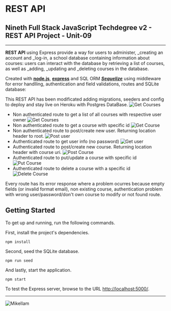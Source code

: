 # REST API

## Nineth Full Stack JavaScript Techdegree v2 - REST API Project - Unit-09

---
**REST API** using Express provide a way for users to administer, _creating an account and _log-in, a school database containing information about courses: users can interact with the database by retrieving a list of courses, as well as _adding, _updating and _deleting courses in the database.

Created with [**node.js**](https://github.com/nodejs), [**express**](https://github.com/expressjs) and SQL ORM [***Sequelize***](https://github.com/sequelize/sequelize) using middleware for error handlling, authentication and field validations, routes and SQLite database:

This REST API has been modificated adding migrations, seeders and config to deploy and stay live on Heroku with Postgres DataBase.
![Get Courses](https://res.cloudinary.com/da3z5stec/image/upload/v1602777484/REST%20API/Deployed_rkianl.png)


- Non authenticated route to get a list of all courses with respective user owner
![Get Courses](https://res.cloudinary.com/da3z5stec/image/upload/v1600205418/REST%20API/Get_courses_nddm6z.png)
- Non authenticated route to get a course with specific id
![Get Course](https://res.cloudinary.com/da3z5stec/image/upload/v1600205418/REST%20API/Get_course_1_hsrtmi.png)
- Non authenticated route to post/create new user. Returning location header to root.
![Post user](https://res.cloudinary.com/da3z5stec/image/upload/v1600205418/REST%20API/Post_user_e9vigp.png)
- Authenticated route to get user info (no password)
![Get user](https://res.cloudinary.com/da3z5stec/image/upload/v1600243800/REST%20API/Get_user_ytn8i5.png)
- Authenticated route to post/create new course. Returning location header with course uri.
![Post Course](https://res.cloudinary.com/da3z5stec/image/upload/v1600205418/REST%20API/Post_course_utczrt.png)
- Authenticated route to put/update a course with specific id
![Put Course](https://res.cloudinary.com/da3z5stec/image/upload/v1600205418/REST%20API/Put_course_sehmi4.png)
- Authenticated route to delete a course with a specific id
![Delete Course](https://res.cloudinary.com/da3z5stec/image/upload/v1600205417/REST%20API/Delete_course_ialosx.png)

Every route has its error response where a problem ocurres because empty fields (or invalid format email), non existing course, authentication problem with wrong user/password/don't own course to modify or not found route.

## Getting Started

To get up and running, run the following commands.

First, install the project's dependencies.

```
npm install

```

Second, seed the SQLite database.

```
npm run seed
```

And lastly, start the application.

```
npm start
```

To test the Express server, browse to the URL [http://localhost:5000/](http://localhost:5000/).

---

![MikelIam](https://res.cloudinary.com/da3z5stec/image/upload/v1597004412/Portfolio/logo_about_pemkn6.jpg)